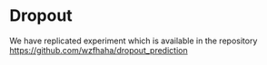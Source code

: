 # Dropout 

We have replicated experiment which is available in the repository https://github.com/wzfhaha/dropout_prediction